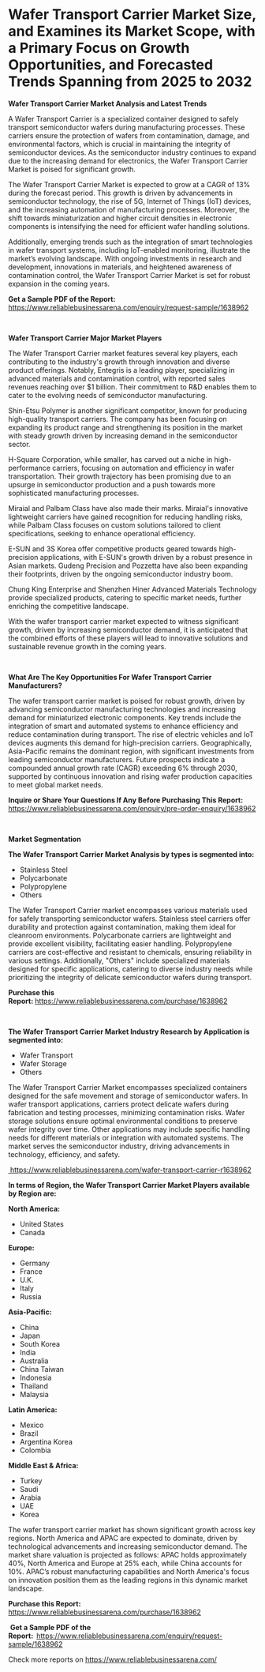 <p><h1>Wafer Transport Carrier Market Size, and Examines its Market Scope, with a Primary Focus on Growth Opportunities, and Forecasted Trends Spanning from 2025 to 2032</h1></p><p><strong>Wafer Transport Carrier Market Analysis and Latest Trends</strong></p>
<p><p>A Wafer Transport Carrier is a specialized container designed to safely transport semiconductor wafers during manufacturing processes. These carriers ensure the protection of wafers from contamination, damage, and environmental factors, which is crucial in maintaining the integrity of semiconductor devices. As the semiconductor industry continues to expand due to the increasing demand for electronics, the Wafer Transport Carrier Market is poised for significant growth.</p><p>The Wafer Transport Carrier Market is expected to grow at a CAGR of 13% during the forecast period. This growth is driven by advancements in semiconductor technology, the rise of 5G, Internet of Things (IoT) devices, and the increasing automation of manufacturing processes. Moreover, the shift towards miniaturization and higher circuit densities in electronic components is intensifying the need for efficient wafer handling solutions.</p><p>Additionally, emerging trends such as the integration of smart technologies in wafer transport systems, including IoT-enabled monitoring, illustrate the market’s evolving landscape. With ongoing investments in research and development, innovations in materials, and heightened awareness of contamination control, the Wafer Transport Carrier Market is set for robust expansion in the coming years.</p></p>
<p><strong>Get a Sample PDF of the Report:&nbsp;</strong> <a href="https://www.reliablebusinessarena.com/enquiry/request-sample/1638962?utm_campaign=2524&utm_medium=2&utm_source=Github&utm_content=ia&utm_term=06042025&utm_id=wafer-transport-carrier">https://www.reliablebusinessarena.com/enquiry/request-sample/1638962</a></p>
<p>&nbsp;</p>
<p><strong>Wafer Transport Carrier Major Market Players</strong></p>
<p><p>The Wafer Transport Carrier market features several key players, each contributing to the industry's growth through innovation and diverse product offerings. Notably, Entegris is a leading player, specializing in advanced materials and contamination control, with reported sales revenues reaching over $1 billion. Their commitment to R&D enables them to cater to the evolving needs of semiconductor manufacturing.</p><p>Shin-Etsu Polymer is another significant competitor, known for producing high-quality transport carriers. The company has been focusing on expanding its product range and strengthening its position in the market with steady growth driven by increasing demand in the semiconductor sector.</p><p>H-Square Corporation, while smaller, has carved out a niche in high-performance carriers, focusing on automation and efficiency in wafer transportation. Their growth trajectory has been promising due to an upsurge in semiconductor production and a push towards more sophisticated manufacturing processes.</p><p>Miraial and Palbam Class have also made their marks. Miraial's innovative lightweight carriers have gained recognition for reducing handling risks, while Palbam Class focuses on custom solutions tailored to client specifications, seeking to enhance operational efficiency.</p><p>E-SUN and 3S Korea offer competitive products geared towards high-precision applications, with E-SUN's growth driven by a robust presence in Asian markets. Gudeng Precision and Pozzetta have also been expanding their footprints, driven by the ongoing semiconductor industry boom.</p><p>Chung King Enterprise and Shenzhen Hiner Advanced Materials Technology provide specialized products, catering to specific market needs, further enriching the competitive landscape.</p><p>With the wafer transport carrier market expected to witness significant growth, driven by increasing semiconductor demand, it is anticipated that the combined efforts of these players will lead to innovative solutions and sustainable revenue growth in the coming years.</p></p>
<p>&nbsp;</p>
<p><strong>What Are The Key Opportunities For Wafer Transport Carrier Manufacturers?</strong></p>
<p><p>The wafer transport carrier market is poised for robust growth, driven by advancing semiconductor manufacturing technologies and increasing demand for miniaturized electronic components. Key trends include the integration of smart and automated systems to enhance efficiency and reduce contamination during transport. The rise of electric vehicles and IoT devices augments this demand for high-precision carriers. Geographically, Asia-Pacific remains the dominant region, with significant investments from leading semiconductor manufacturers. Future prospects indicate a compounded annual growth rate (CAGR) exceeding 6% through 2030, supported by continuous innovation and rising wafer production capacities to meet global market needs.</p></p>
<p><strong>Inquire or Share Your Questions If Any Before Purchasing This Report:</strong> <a href="https://www.reliablebusinessarena.com/enquiry/pre-order-enquiry/1638962?utm_campaign=2524&utm_medium=2&utm_source=Github&utm_content=ia&utm_term=06042025&utm_id=wafer-transport-carrier">https://www.reliablebusinessarena.com/enquiry/pre-order-enquiry/1638962</a></p>
<p>&nbsp;</p>
<p><strong>Market Segmentation</strong></p>
<p><strong>The Wafer Transport Carrier Market Analysis by types is segmented into:</strong></p>
<p><ul><li>Stainless Steel</li><li>Polycarbonate</li><li>Polypropylene</li><li>Others</li></ul></p>
<p><p>The Wafer Transport Carrier market encompasses various materials used for safely transporting semiconductor wafers. Stainless steel carriers offer durability and protection against contamination, making them ideal for cleanroom environments. Polycarbonate carriers are lightweight and provide excellent visibility, facilitating easier handling. Polypropylene carriers are cost-effective and resistant to chemicals, ensuring reliability in various settings. Additionally, "Others" include specialized materials designed for specific applications, catering to diverse industry needs while prioritizing the integrity of delicate semiconductor wafers during transport.</p></p>
<p><strong>Purchase this Report:&nbsp;</strong><a href="https://www.reliablebusinessarena.com/purchase/1638962?utm_campaign=2524&utm_medium=2&utm_source=Github&utm_content=ia&utm_term=06042025&utm_id=wafer-transport-carrier">https://www.reliablebusinessarena.com/purchase/1638962</a></p>
<p>&nbsp;</p>
<p><strong>The Wafer Transport Carrier Market Industry Research by Application is segmented into:</strong></p>
<p><ul><li>Wafer Transport</li><li>Wafer Storage</li><li>Others</li></ul></p>
<p><p>The Wafer Transport Carrier Market encompasses specialized containers designed for the safe movement and storage of semiconductor wafers. In wafer transport applications, carriers protect delicate wafers during fabrication and testing processes, minimizing contamination risks. Wafer storage solutions ensure optimal environmental conditions to preserve wafer integrity over time. Other applications may include specific handling needs for different materials or integration with automated systems. The market serves the semiconductor industry, driving advancements in technology, efficiency, and safety.</p></p>
<p><a href="https://www.reliablebusinessarena.com/wafer-transport-carrier-r1638962?utm_campaign=2524&utm_medium=2&utm_source=Github&utm_content=ia&utm_term=06042025&utm_id=wafer-transport-carrier">&nbsp;https://www.reliablebusinessarena.com/wafer-transport-carrier-r1638962</a></p>
<p><strong>In terms of Region, the Wafer Transport Carrier Market Players available by Region are:</strong></p>
<p>
    <p> <strong> North America: </strong>
        <ul>
            <li>United States</li>
            <li>Canada</li>
        </ul>
        </p> 
    <p> <strong> Europe: </strong>
        <ul>
            <li>Germany</li>
            <li>France</li>
            <li>U.K.</li>
            <li>Italy</li>
            <li>Russia</li>
        </ul>
        </p> 
    <p> <strong> Asia-Pacific: </strong>
        <ul>
            <li>China</li>
            <li>Japan</li>
            <li>South Korea</li>
            <li>India</li>
            <li>Australia</li>
            <li>China Taiwan</li>
            <li>Indonesia</li>
            <li>Thailand</li>
            <li>Malaysia</li>
        </ul>
        </p> 
    <p> <strong> Latin America: </strong>
        <ul>
            <li>Mexico</li>
            <li>Brazil</li>
            <li>Argentina Korea</li>
            <li>Colombia</li>
        </ul>
        </p> 
    <p> <strong> Middle East & Africa: </strong>
        <ul>
            <li>Turkey</li>
            <li>Saudi</li>
            <li>Arabia</li>
            <li>UAE</li>
            <li>Korea</li>
        </ul>
    </p>
    </p>
<p><p>The wafer transport carrier market has shown significant growth across key regions. North America and APAC are expected to dominate, driven by technological advancements and increasing semiconductor demand. The market share valuation is projected as follows: APAC holds approximately 40%, North America and Europe at 25% each, while China accounts for 10%. APAC’s robust manufacturing capabilities and North America's focus on innovation position them as the leading regions in this dynamic market landscape.</p></p>
<p><strong>Purchase this Report: </strong><a href="https://www.reliablebusinessarena.com/purchase/1638962?utm_campaign=2524&utm_medium=2&utm_source=Github&utm_content=ia&utm_term=06042025&utm_id=wafer-transport-carrier">https://www.reliablebusinessarena.com/purchase/1638962</a></p>
<p>&nbsp;<strong>Get a Sample PDF of the Report:&nbsp;&nbsp;</strong><a href="https://www.reliablebusinessarena.com/enquiry/request-sample/1638962?utm_campaign=2524&utm_medium=2&utm_source=Github&utm_content=ia&utm_term=06042025&utm_id=wafer-transport-carrier">https://www.reliablebusinessarena.com/enquiry/request-sample/1638962</a></p>
<p><strong></strong></p>
<p>Check more reports on <a href="https://www.reliablebusinessarena.com/?utm_campaign=2524&utm_medium=2&utm_source=Github&utm_content=ia&utm_term=06042025&utm_id=wafer-transport-carrier">https://www.reliablebusinessarena.com/</a></p>